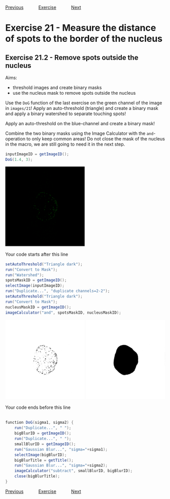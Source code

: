 [Previous](./ans21-01.md) &nbsp;&nbsp;&nbsp;&nbsp;&nbsp;&nbsp;&nbsp;&nbsp;&nbsp;&nbsp;     [Exercise](../ex/ex21-02.md) &nbsp;&nbsp;&nbsp;&nbsp;&nbsp;&nbsp;&nbsp;&nbsp;&nbsp;&nbsp; [Next](./ans21-03.md)
# Exercise 21 - Measure the distance of spots to the border of the nucleus 
## Exercise 21.2 - Remove spots outside the nucleus
Aims:
- threshold images and create binary masks
- use the nucleus mask to remove spots outside the nucleus

Use the ``DoG`` function of the last exercise on the green channel of the image in
``images/21``! Apply an auto-threshold (triangle) and create a binary mask and apply a binary 
watershed to separate touching spots!

Apply an auto-threshold on the blue-channel and create a binary mask!

Combine the two binary masks using the Image Calculator with the ``and``-operation to only
keep common areas! Do not close the mask of the nucleus in the macro, we are still going to need 
it in the next step.

```java
inputImageID = getImageID();
DoG(1.4, 3);
```
<a href="image_1619976542186.png"><img src="image_1619976542186.png" width="250" alt="cell-1-1.tif"/></a>

Your code starts after this line 
```java
setAutoThreshold("Triangle dark");
run("Convert to Mask");
run("Watershed");
spotsMaskID = getImageID();
selectImage(inputImageID);
run("Duplicate...", "duplicate channels=2-2");
setAutoThreshold("Triangle dark");
run("Convert to Mask");
nucleusMaskID = getImageID();
imageCalculator("and", spotsMaskID, nucleusMaskID);
```
<a href="image_1619976546183.png"><img src="image_1619976546183.png" width="250" alt="cell-1-1.tif"/></a>
<a href="image_1619976546541.png"><img src="image_1619976546541.png" width="250" alt="cell-1.tif"/></a>

Your code ends before this line 
```java

function DoG(sigma1, sigma2) {
	run("Duplicate...", " ");
	bigBlurID = getImageID();	
	run("Duplicate...", " ");
	smallBlurID = getImageID();	
	run("Gaussian Blur...", "sigma="+sigma1);
	selectImage(bigBlurID);
	bigBlurTitle = getTitle();
	run("Gaussian Blur...", "sigma="+sigma2);
	imageCalculator("subtract", smallBlurID, bigBlurID);
	close(bigBlurTitle);
}
```
[Previous](./ans21-01.md) &nbsp;&nbsp;&nbsp;&nbsp;&nbsp;&nbsp;&nbsp;&nbsp;&nbsp;&nbsp;     [Exercise](../ex/ex21-02.md) &nbsp;&nbsp;&nbsp;&nbsp;&nbsp;&nbsp;&nbsp;&nbsp;&nbsp;&nbsp; [Next](./ans21-03.md)
